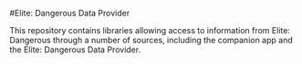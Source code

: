 #Elite: Dangerous Data Provider

This repository contains libraries allowing access to information from Elite: Dangerous through a number of sources,
including the companion app and the Elite: Dangerous Data Provider.